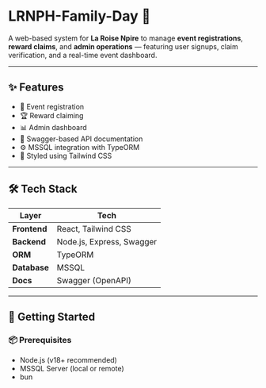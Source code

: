 # LRNPH-Family-Day 🎉

A web-based system for **La Roise Npire** to manage **event registrations**, **reward claims**, and **admin operations** — featuring user signups, claim verification, and a real-time event dashboard.

---

## ✨ Features

- 📅 Event registration
- 🏆 Reward claiming 
- 📊 Admin dashboard
- 📄 Swagger-based API documentation
- ⚙️ MSSQL integration with TypeORM
- 💅 Styled using Tailwind CSS

---

## 🛠 Tech Stack

| Layer       | Tech                      |
|-------------|---------------------------|
| **Frontend**| React, Tailwind CSS       |
| **Backend** | Node.js, Express, Swagger |
| **ORM**     | TypeORM                   |
| **Database**| MSSQL                     |
| **Docs**    | Swagger (OpenAPI)         |

---

## 🚀 Getting Started

### 📦 Prerequisites

- Node.js (v18+ recommended)
- MSSQL Server (local or remote)
- bun
